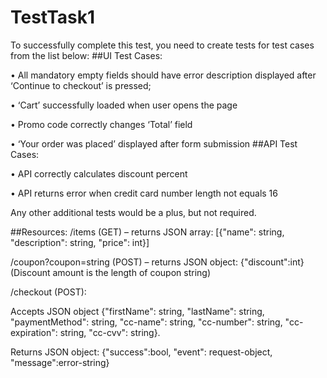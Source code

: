 # TestTask1
To successfully complete this test, you need to create tests for test cases from the list below:
##UI Test Cases:

• All mandatory empty fields should have error description displayed after ‘Continue to checkout’ is pressed;

• ‘Cart’ successfully loaded when user opens the page

• Promo code correctly changes ‘Total’ field

• ‘Your order was placed’ displayed after form submission
##API Test Cases:

• API correctly calculates discount percent

• API returns error when credit card number length not equals 16

Any other additional tests would be a plus, but not required.

##Resources:
/items (GET) – returns JSON array: [{"name": string, "description": string, "price": int}]

/coupon?coupon=string (POST) – returns JSON object: {"discount":int} (Discount amount is the length of coupon string)

/checkout (POST):

Accepts JSON object {"firstName": string, "lastName": string, "paymentMethod": string, "cc-name": string, "cc-number": string, "cc-expiration": string, "cc-cvv": string}.

Returns JSON object: {"success":bool, "event": request-object, "message":error-string}